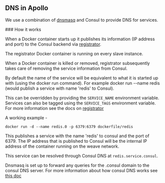 ## DNS in Apollo

We use a combination of [dnsmasq](http://www.thekelleys.org.uk/dnsmasq/doc.html)
and Consul to provide DNS for services.

### How it works

When a Docker container starts up it publishes its information (IP address and port)
to the Consul backend via [registrator](https://github.com/gliderlabs/registrator).

The registrator Docker container is running on every slave instance.

When a Docker container is killed or removed, registrator subsequently takes care of removing
the service information from Consul.

By default the name of the service will be equivalent to what it is started up with (using the docker run command). For example docker run --name redis (would publish a service with name 'redis' to Consul).

This can be overridden by providing the ```SERVICE_NAME``` environment variable. Services can also be tagged using the ```SERVICE_TAGS``` environment variable. For more information see the docs on [registrator](https://github.com/gliderlabs/registrator)

A working example -

```docker run -d --name redis.0 -p 6379:6379 dockerfile/redis```

This publishes a service with the name 'redis' to consul and the port of 6379. The IP address that is published to Consul will be the internal IP address of the container running on the weave network.

This service can be resolved through Consul DNS at ```redis.service.consul```.

Dnsmasq is set up to forward any queries for the .consul domain to the consul DNS server. For more information about how consul DNS works see [this doc](https://www.consul.io/docs/agent/dns.html)

